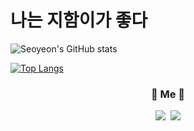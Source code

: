 

<!--
**seoyeon-baek/seoyeon-baek** is a ✨ _special_ ✨ repository because its `README.md` (this file) appears on your GitHub profile.

Here are some ideas to get you started:

- 🔭 I’m currently working on ...
- 🌱 I’m currently learning ...
- 👯 I’m looking to collaborate on ...
- 🤔 I’m looking for help with ...
- 💬 Ask me about ...
- 📫 How to reach me: ...
- 😄 Pronouns: ...
- ⚡ Fun fact: ...
-->
<h1>나는 지함이가 좋다</h1>

![Seoyeon's GitHub stats](https://github-readme-stats.vercel.app/api?username=seoyeon-baek&show_icons=true&theme=graywhite)

[![Top Langs](https://github-readme-stats.vercel.app/api/top-langs/?username=seoyeon-baek&layout=compact&hide=csharp)](https://github.com/anuraghazra/github-readme-stats&theme=graywhite)

<!-- [![SolvedAC tier](http://mazassumnida.wtf/api/generate_badge?boj=Seoyeon)](https://solved.ac/trudy610)   -->
<!-- [백준](https://www.acmicpc.net/user/koder0205) | [코드업](https://codeup.kr/userinfo.php?user=koder0205) |  [솔브드AC](https://solved.ac/profile/koder0205) -->

  <h3 align="center"> 🍒 Me 🍒 </h3>
<p align="center">
  <a href="https://www.instagram.com/s_y__04_/"><img src="https://img.shields.io/badge/Instagram-E4405F?style=flat-square&logo=Instagram&logoColor=white&link=https://www.instagram.com/woo0_hooo/"/></a>&nbsp
  <a href="mailto:trudy610@naver.com"><img src="https://img.shields.io/badge/Gmail-d14836?style=flat-square&logo=Gmail&logoColor=white&link=viliketh1s98@naver.com"/></a>
</p>
<br>
